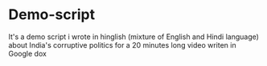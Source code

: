 # Demo-script
It's a demo script i wrote in hinglish (mixture of English and Hindi language) about India's corruptive politics for a 20 minutes long video 
writen in Google dox